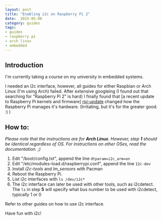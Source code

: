 ```yaml
---
layout: post
title: "Enabling i2c on Raspberry Pi 2"
date:  2015-05-06
category: guides
tags: 
- guides
- raspberry pi
- arch linux
- embedded
---
```


## Introduction

I'm currently taking a course on my university in embedded systems. 

I needed an i2c interface, however, all guides for either Raspbian or Arch Linux
(I'm using Arch) failed. After extensive googleing (I found out that searching
for "Raspberry Pi 2" is hard) I finally found that [a recent update to Raspberry
Pi kernels and firmware] [rpi-update] changed how the Raspberry Pi manages it's
hardware. (Irritating, but it's for the greater good. :) )


## How to:

*Please note that the instructions are for __Arch Linux__. However, step __1__ should
be identical regardless of OS. For instructions on other OSes, read the
documentation. ;)*

1. Edit "/boot/config.txt", append the line `dtparam=i2c_arm=on`
2. Edit "/etc/modules-load.d/raspberrypi.conf", append the line `12c-dev`
3. Install *i2c-tools* and *lm_sensors* with Pacman
4. Reboot the Raspberry Pi.
5. List i2c interfaces with `ls /dev/i2c*`
6. The i2c interface can later be used with other tools, such as i2cdetect. The
   `ls` in step **5** will specify what bus number to be used with i2cdetect,
   typically 1 or 0

Refer to other guides on how to use i2c interface.

Have fun with i2c!

[rpi-update]: https://www.raspberrypi.org/documentation/configuration/device-tree.md